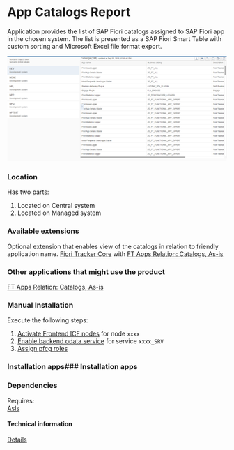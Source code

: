 # App Catalogs Report

Application provides the list of SAP Fiori catalogs assigned to SAP Fiori app in the chosen system. The list is presented as a SAP Fiori Smart Table with custom sorting and Microsoft Excel file format export.

![](res/ac.png) 

### Location
Has two parts:
1. Located on Central system
2. Located on Managed system

### Available extensions
Optional extension that enables view of the catalogs in relation to friendly application name.
[Fiori Tracker Core](ft-core.md) with [FT Apps Relation: Catalogs, As-is](ft-apps-rel-catalogs-asis.md)

### Other applications that might use the product
[FT Apps Relation: Catalogs, As-is](ft-apps-rel-catalogs-asis.md)

### Manual Installation 
Execute the following steps:
1. [Activate Frontend ICF nodes](/inst/step-1.md) for node `xxxx`
2. [Enable backend odata service](/inst/step-2.md) for service `xxxx_SRV`
3. [Assign pfcg roles](/inst/step-3.md)

### Installation apps### Installation apps
<in preparation>

### Dependencies
Requires:  
[AsIs](asis.md)

#### Technical information
[Details](/ac-tech.md)


